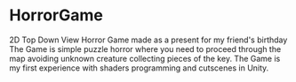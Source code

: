 # HorrorGame
2D Top Down View Horror Game made as a present for my friend's birthday
The Game is simple puzzle horror where you need to proceed through the map avoiding unknown creature collecting pieces of the key.
The Game is my first experience with shaders programming and cutscenes in Unity.
